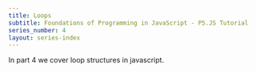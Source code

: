 ```yaml
---
title: Loops
subtitle: Foundations of Programming in JavaScript - P5.JS Tutorial
series_number: 4
layout: series-index
---
```


In part 4 we cover loop structures in javascript.

